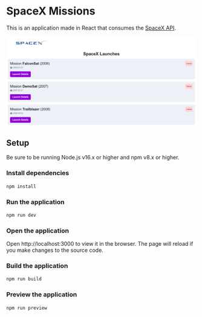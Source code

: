 # SpaceX Missions

This is an application made in React that consumes the [SpaceX API](https://github.com/r-spacex/SpaceX-API).

![WebApp](./docs/app.png)

## Setup

Be sure to be running Node.js v16.x or higher and npm v8.x or higher.

### Install dependencies

```bash
npm install
```

### Run the application

```bash
npm run dev
```

### Open the application

Open http://localhost:3000 to view it in the browser. The page will reload if you make changes to the source code.


### Build the application

```bash
npm run build
```

### Preview the application

```bash
npm run preview
```
